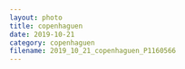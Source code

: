 ```yaml
---
layout: photo
title: copenhaguen
date: 2019-10-21
category: copenhaguen
filename: 2019_10_21_copenhaguen_P1160566
---
```


